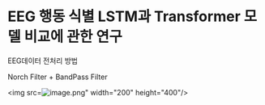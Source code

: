 # EEG 행동 식별 LSTM과 Transformer 모델 비교에 관한 연구

EEG데이터 전처리 방법

Norch Filter + BandPass Filter

<img src=![image](https://github.com/twyoon99/Capstone_Design/assets/118956433/d7c1df01-1526-4b6b-8326-d8a66c7943d6).png" width="200" height="400"/>
